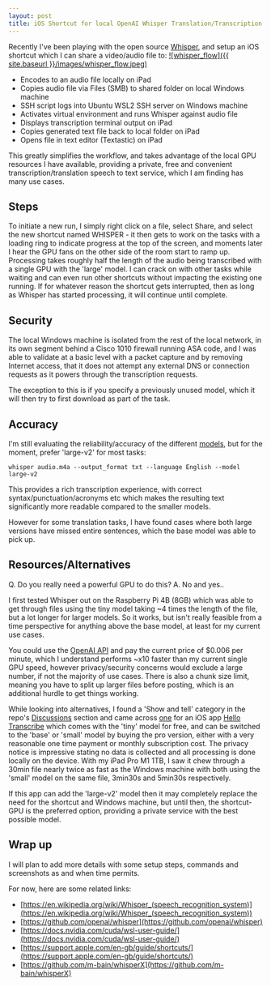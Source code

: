```yaml
---
layout: post
title: iOS Shortcut for local OpenAI Whisper Translation/Transcription
---
```


Recently I've been playing with the open source [Whisper](https://openai.com/research/whisper), and setup an iOS shortcut which I can share a video/audio file to:
[![whisper_flow]({{ site.baseurl }}/images/whisper_flow.jpeg)]({{site.baseurl}}/ios-shortcut-openai-whisper)
 - Encodes to an audio file locally on iPad
 - Copies audio file via Files (SMB) to shared folder on local Windows machine
 - SSH script logs into Ubuntu WSL2 SSH server on Windows machine
 - Activates virtual environment and runs Whisper against audio file
 - Displays transcription terminal output on iPad
 - Copies generated text file back to local folder on iPad
 - Opens file in text editor (Textastic) on iPad

This greatly simplifies the workflow, and takes advantage of the local GPU resources I have available, providing a private, free and convenient transcription/translation speech to text service, which I am finding has many use cases.

## Steps
 To initiate a new run, I simply right click on a file, select Share, and select the new shortcut named WHISPER - it then gets to work on the tasks with a loading ring to indicate progress at the top of the screen, and moments later I hear the GPU fans on the other side of the room start to ramp up. Processing takes roughly half the length of the audio being transcribed with a single GPU with the 'large' model. I can crack on with other tasks while waiting and can even run other shortcuts without impacting the existing one running. If for whatever reason the shortcut gets interrupted, then as long as Whisper has started processing, it will continue until complete.

## Security
 The local Windows machine is isolated from the rest of the local network, in its own segment behind a Cisco 1010 firewall running ASA code, and I was able to validate at a basic level with a packet capture and by removing Internet access, that it does not attempt any external DNS or connection requests as it powers through the transcription requests.

 The exception to this is if you specify a previously unused model, which it will then try to first download as part of the task.

## Accuracy
 I'm still evaluating the reliability/accuracy of the different [models](https://huggingface.co/collections/openai/whisper-release-6501bba2cf999715fd953013), but for the moment, prefer 'large-v2' for most tasks:
 ```
 whisper audio.m4a --output_format txt --language English --model large-v2
 ```

 This provides a rich transcription experience, with correct syntax/punctuation/acronyms etc which makes the resulting text significantly more readable compared to the smaller models.

 However for some translation tasks, I have found cases where both large versions have missed entire sentences, which the base model was able to pick up.

## Resources/Alternatives
 Q. Do you really need a powerful GPU to do this?
 A. No and yes..

 I first tested Whisper out on the Raspberry Pi 4B (8GB) which was able to get through files using the tiny model taking ~4 times the length of the file, but a lot longer for larger models. So it works, but isn't really feasible from a time perspective for anything above the base model, at least for my current use cases.
 
 You could use the [OpenAI API](https://platform.openai.com/docs/guides/speech-to-text) and pay the current price of $0.006 per minute, which I understand performs ~x10 faster than my current single GPU speed, however privacy/security concerns would exclude a large number, if not the majority of use cases. There is also a chunk size limit, meaning you have to split up larger files before posting, which is an additional hurdle to get things working.

 While looking into alternatives, I found a 'Show and tell' category in the repo's [Discussions](https://github.com/openai/whisper/discussions/categories/show-and-tell) section and came across [one](https://github.com/openai/whisper/discussions/443) for an iOS app [Hello Transcribe](https://apps.apple.com/za/app/hello-transcribe/id6443919768) which comes with the 'tiny' model for free, and can be switched to the 'base' or 'small' model by buying the pro version, either with a very reasonable one time payment or monthly subscription cost. The privacy notice is impressive stating no data is collected and all processing is done locally on the device. With my iPad Pro M1 1TB, I saw it chew through a 30min file nearly twice as fast as the Windows machine with both using the 'small' model on the same file, 3min30s and 5min30s respectively.
 
 If this app can add the 'large-v2' model then it may completely replace the need for the shortcut and Windows machine, but until then, the shortcut-GPU is the preferred option, providing a private service with the best possible model.

## Wrap up
 I will plan to add more details with some setup steps, commands and screenshots as and when time permits.

 For now, here are some related links:
  - [https://en.wikipedia.org/wiki/Whisper_(speech_recognition_system)](https://en.wikipedia.org/wiki/Whisper_(speech_recognition_system))
  - [https://github.com/openai/whisper](https://github.com/openai/whisper)
  - [https://docs.nvidia.com/cuda/wsl-user-guide/](https://docs.nvidia.com/cuda/wsl-user-guide/)
  - [https://support.apple.com/en-gb/guide/shortcuts/](https://support.apple.com/en-gb/guide/shortcuts/)
  - [https://github.com/m-bain/whisperX](https://github.com/m-bain/whisperX)